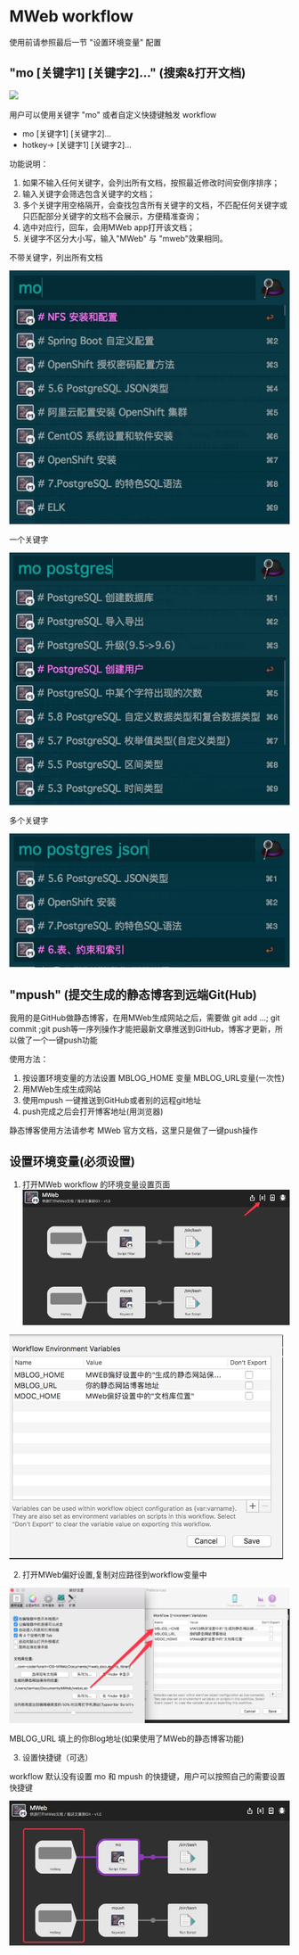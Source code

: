 # MWeb workflow

使用前请参照最后一节 "设置环境变量" 配置

## "mo [关键字1] [关键字2]..." (搜索&打开文档)
![](media/15064049765164/15066106070757.gif)

用户可以使用关键字 "mo" 或者自定义快捷键触发 workflow

* mo [关键字1] [关键字2]...
* hotkey-> [关键字1] [关键字2]...

功能说明：

1. 如果不输入任何关键字，会列出所有文档，按照最近修改时间安倒序排序；
2. 输入关键字会筛选包含关键字的文档；
3. 多个关键字用空格隔开，会查找包含所有关键字的文档，不匹配任何关键字或只匹配部分关键字的文档不会展示，方便精准查询；
4. 选中对应行，回车，会用MWeb app打开该文档；
5. 关键字不区分大小写，输入"MWeb" 与 "mweb"效果相同。

不带关键字，列出所有文档

![](media/15064049765164/15066073225111.jpg)

一个关键字

![](media/15064049765164/15066070861400.jpg)

多个关键字

![](media/15064049765164/15066070501779.jpg)

## "mpush" (提交生成的静态博客到远端Git(Hub)
我用的是GitHub做静态博客，在用MWeb生成网站之后，需要做 git add ...;  git commit ;git push等一序列操作才能把最新文章推送到GitHub，博客才更新，所以做了一个一键push功能

使用方法：

1. 按设置环境变量的方法设置 MBLOG_HOME 变量 MBLOG_URL变量(一次性)
2. 用MWeb生成生成网站
3. 使用mpush 一键推送到GitHub或者别的远程git地址
4. push完成之后会打开博客地址(用浏览器)

静态博客使用方法请参考 MWeb 官方文档，这里只是做了一键push操作


## 设置环境变量(必须设置)

1. 打开MWeb workflow 的环境变量设置页面
![](media/15064049765164/15066127537312.jpg)

![](media/15064049765164/15064062887034.jpg)

2. 打开MWeb偏好设置,复制对应路径到workflow变量中

![](media/15064049765164/15064063251094.jpg)

MBLOG_URL 填上的你Blog地址(如果使用了MWeb的静态博客功能)


3. 设置快捷键（可选）

workflow 默认没有设置 mo 和 mpush 的快捷键，用户可以按照自己的需要设置快捷键

![](media/15064049765164/15066125147990.jpg)

